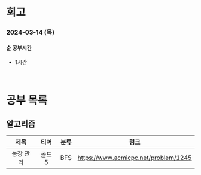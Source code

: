 # 회고

### 2024-03-14 (목)

#### 순 공부시간

- 1시간

<br>

# 공부 목록

## 알고리즘

|   제목    |  티어  | 분류 |                 링크                 |
| :-------: | :----: | :--: | :----------------------------------: |
| 농장 관리 | 골드 5 | BFS  | https://www.acmicpc.net/problem/1245 |
